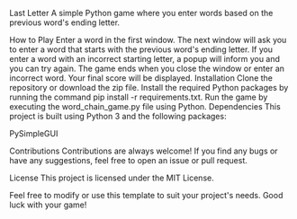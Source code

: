Last Letter
A simple Python game where you enter words based on the previous word's ending letter.

How to Play
Enter a word in the first window.
The next window will ask you to enter a word that starts with the previous word's ending letter.
If you enter a word with an incorrect starting letter, a popup will inform you and you can try again.
The game ends when you close the window or enter an incorrect word.
Your final score will be displayed.
Installation
Clone the repository or download the zip file.
Install the required Python packages by running the command pip install -r requirements.txt.
Run the game by executing the word_chain_game.py file using Python.
Dependencies
This project is built using Python 3 and the following packages:

PySimpleGUI

Contributions
Contributions are always welcome! If you find any bugs or have any suggestions, feel free to open an issue or pull request.

License
This project is licensed under the MIT License.

Feel free to modify or use this template to suit your project's needs. Good luck with your game!
